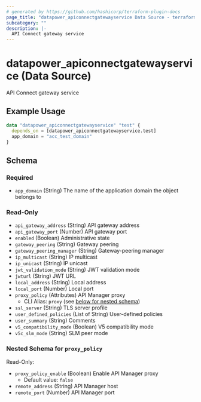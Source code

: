 ```yaml
---
# generated by https://github.com/hashicorp/terraform-plugin-docs
page_title: "datapower_apiconnectgatewayservice Data Source - terraform-provider-datapower"
subcategory: ""
description: |-
  API Connect gateway service
---
```


# datapower_apiconnectgatewayservice (Data Source)

API Connect gateway service

## Example Usage

```terraform
data "datapower_apiconnectgatewayservice" "test" {
  depends_on = [datapower_apiconnectgatewayservice.test]
  app_domain = "acc_test_domain"
}
```

<!-- schema generated by tfplugindocs -->
## Schema

### Required

- `app_domain` (String) The name of the application domain the object belongs to

### Read-Only

- `api_gateway_address` (String) API gateway address
- `api_gateway_port` (Number) API gateway port
- `enabled` (Boolean) Administrative state
- `gateway_peering` (String) Gateway peering
- `gateway_peering_manager` (String) Gateway-peering manager
- `ip_multicast` (String) IP multicast
- `ip_unicast` (String) IP unicast
- `jwt_validation_mode` (String) JWT validation mode
- `jwturl` (String) JWT URL
- `local_address` (String) Local address
- `local_port` (Number) Local port
- `proxy_policy` (Attributes) API Manager proxy
  - CLI Alias: `proxy` (see [below for nested schema](#nestedatt--proxy_policy))
- `ssl_server` (String) TLS server profile
- `user_defined_policies` (List of String) User-defined policies
- `user_summary` (String) Comments
- `v5_compatibility_mode` (Boolean) V5 compatibility mode
- `v5c_slm_mode` (String) SLM peer mode

<a id="nestedatt--proxy_policy"></a>
### Nested Schema for `proxy_policy`

Read-Only:

- `proxy_policy_enable` (Boolean) Enable API Manager proxy
  - Default value: `false`
- `remote_address` (String) API Manager host
- `remote_port` (Number) API Manager port

